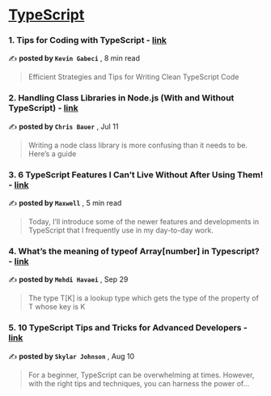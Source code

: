 
<h1><a href=https://medium.com/tag/typescript-tips/recommended target="_blank" rel="noopener noreferrer">TypeScript</a></h1>
<h3>1. Tips for Coding with TypeScript - <a href=https://medium.com/gitconnected/tips-for-coding-with-typescript-e06793566fd0?source=tag_recommended_feed---------0-84----------typescript_tips----------56409117_65b9_485a_8ee4_6c5f38a2c1e7------- target="_blank" rel="noopener noreferrer">link</a></h3>

✍️ **posted by `Kevin Gabeci`** <date> , 8 min read</date>

<blockquote>Efficient Strategies and Tips for Writing Clean TypeScript Code</blockquote>

<h3>2. Handling Class Libraries in Node.js (With and Without TypeScript) - <a href=https://medium.com/better-programming/handling-class-libraries-in-node-js-with-and-without-typescript-39b73b2186b6?source=tag_recommended_feed---------1-107----------typescript_tips----------56409117_65b9_485a_8ee4_6c5f38a2c1e7------- target="_blank" rel="noopener noreferrer">link</a></h3>

✍️ **posted by `Chris Bauer`** <date> , Jul 11</date>

<blockquote>Writing a node class library is more confusing than it needs to be. Here’s a guide</blockquote>

<h3>3. 6 TypeScript Features I Can’t Live Without After Using Them! - <a href=https://medium.com/javascript-in-plain-english/6-typescript-features-i-cant-live-without-after-using-them-1d7feab33922?source=tag_recommended_feed---------2-85----------typescript_tips----------56409117_65b9_485a_8ee4_6c5f38a2c1e7------- target="_blank" rel="noopener noreferrer">link</a></h3>

✍️ **posted by `Maxwell`** <date> , 5 min read</date>

<blockquote>Today, I’ll introduce some of the newer features and developments in TypeScript that I frequently use in my day-to-day work.</blockquote>

<h3>4. What’s the meaning of typeof Array[number] in Typescript? - <a href=https://medium.com/@mehdi.havaei77/whats-the-meaning-of-typeof-array-number-in-typescript-7fa6b53120f0?source=tag_recommended_feed---------3-84----------typescript_tips----------56409117_65b9_485a_8ee4_6c5f38a2c1e7------- target="_blank" rel="noopener noreferrer">link</a></h3>

✍️ **posted by `Mehdi Havaei`** <date> , Sep 29</date>

<blockquote>The type T[K] is a lookup type which gets the type of the property of T whose key is K</blockquote>

<h3>5. 10 TypeScript Tips and Tricks for Advanced Developers - <a href=https://medium.com/@codegirljs/10-typescript-tips-and-tricks-for-advanced-developers-25db6fe6aa72?source=tag_recommended_feed---------4-85----------typescript_tips----------56409117_65b9_485a_8ee4_6c5f38a2c1e7------- target="_blank" rel="noopener noreferrer">link</a></h3>

✍️ **posted by `Skylar Johnson`** <date> , Aug 10</date>

<blockquote>For a beginner, TypeScript can be overwhelming at times. However, with the right tips and techniques, you can harness the power of…</blockquote>

